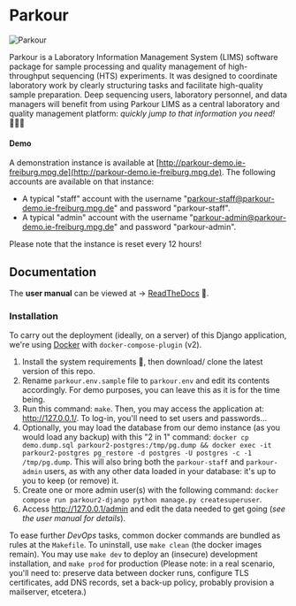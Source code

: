 # Parkour

![Parkour](./readme.png)

Parkour is a Laboratory Information Management System (LIMS) software package
for sample processing and quality management of high-throughput sequencing
(HTS) experiments. It was designed to coordinate laboratory work by clearly
structuring tasks and facilitate high-quality sample preparation. Deep
sequencing users, laboratory personnel, and data managers will benefit from
using Parkour LIMS as a central laboratory and quality management platform:
_quickly jump to that information you need!_ 🤸🏻‍♀️

#### Demo

A demonstration instance is available at
[http://parkour-demo.ie-freiburg.mpg.de](http://parkour-demo.ie-freiburg.mpg.de).
The following accounts are available on that instance:

 - A typical "staff" account with the username
   "parkour-staff@parkour-demo.ie-freiburg.mpg.de" and password
"parkour-staff".
 - A typical "admin" account with the username
   "parkour-admin@parkour-demo.ie-freiburg.mpg.de" and password
"parkour-admin".

Please note that the instance is reset every 12 hours!


## Documentation

The **user manual** can be viewed at →
[ReadTheDocs](https://parkour.readthedocs.io/) 📖.

### Installation

To carry out the deployment (ideally, on a server) of this Django application,
we're using [Docker](https://docs.docker.com/get-started/) with
`docker-compose-plugin` (v2).

1. Install the system requirements 🐳, then download/ clone the latest version
   of this repo.
1. Rename `parkour.env.sample` file to `parkour.env` and edit its contents
   accordingly. For demo purposes, you can leave this as it is for the time
   being.
1. Run this command: `make`. Then, you may access the application at:
   <http://127.0.0.1/>. To log-in, you'll need to set users and passwords...
1. Optionally, you may load the database from our demo instance (as you would
   load any backup) with this "2 in 1" command: `docker cp demo.dump.sql
   parkour2-postgres:/tmp/pg.dump && docker exec -it parkour2-postgres pg_restore
   -d postgres -U postgres -c -1 /tmp/pg.dump`. This will also bring both the
   `parkour-staff` and `parkour-admin` users, as with any other data loaded in
   your database: it's up to you to keep (or remove) it.
1. Create one or more admin user(s) with the following command: `docker compose
   run parkour2-django python manage.py createsuperuser`.
1. Access <http://127.0.0.1/admin> and edit the data needed to get going (_see
   the user manual for details_).

To ease further _DevOps_ tasks, common docker commands are bundled as rules at
the `Makefile`. To uninstall, use `make clean` (the docker images remain). You
may use `make dev` to deploy an (insecure) development installation, and `make
prod` for production (Please note: in a real scenario, you'll need to: preserve
data between docker runs, configure TLS certificates, add DNS records, set a
back-up policy, probably provision a mailserver, etcetera.)

